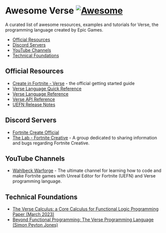 # Awesome Verse [![Awesome](https://awesome.re/badge.svg)](https://awesome.re) 

A curated list of awesome resources, examples and tutorials for Verse, the programming language created by Epic Games.

- [Official Resources](#official-resources)
- [Discord Servers](#discord-servers)
- [YouTube Channels](#youtube-channels)
- [Technical Foundations](#technical-foundations)

## Official Resources

- [Create in Fortnite - Verse](https://dev.epicgames.com/community/fortnite/getting-started/verse) - the official getting started guide
- [Verse Language Quick Reference](https://dev.epicgames.com/documentation/en-us/uefn/verse-language-quick-reference)
- [Verse Language Reference](https://dev.epicgames.com/documentation/en-us/uefn/verse-language-reference)
- [Verse API Reference](https://dev.epicgames.com/documentation/en-us/uefn/verse-api)
- [UEFN Release Notes](https://dev.epicgames.com/documentation/en-us/uefn/whats-new-in-unreal-editor-for-fortnite)

## Discord Servers

- [Fortnite Create Official](https://discord.gg/fortnitecreative)
- [The Lab - Fortnite Creative](discord.gg/thelabfn) - A group dedicated to sharing information and bugs regarding Fortnite Creative.

## YouTube Channels

- [Wahlbeck Warforge](https://www.youtube.com/@WahlbeckWarforge) - The ultimate channel for learning how to code and make Fortnite games with Unreal Editor for Fortnite (UEFN) and Verse programming language.

## Technical Foundations

- [The Verse Calculus: a Core Calculus for Functional Logic Programming Paper (March 2023)](https://simon.peytonjones.org/assets/pdfs/verse-March23.pdf)
- [Beyond Functional Programming: The Verse Programming Language (Simon Peyton Jones)](https://www.youtube.com/watch?v=832JF1o7Ck8&t)
